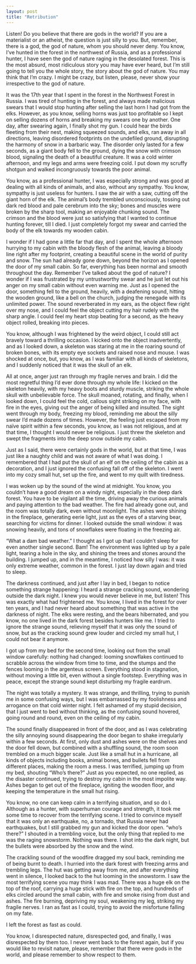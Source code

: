 ```yaml
---
layout: post
title: "Retribution"
---
```

Listen! Do you believe that there are gods in the world? If you are a materialist or an atheist, the question is just silly to you. But, remember, there is a god, the god of nature, whom you should never deny. You know, I’ve hunted in the forest in the northwest of Russia, and as a professional hunter, I have seen the god of nature raging in the desolated forest. This is the most absurd, most ridiculous story you may have ever heard, but I’m still going to tell you the whole story, the story about the god of nature. You may think that I’m crazy. I might be crazy, but listen, please, never show your irrespective to the god of nature.

It was the 17th year that I spent in the forest in the Northwest Forest in Russia. I was tired of hunting in the forest, and always made malicious swears that I would stop hunting after selling the last horn I had got from the elks. However, as you know, selling horns was just too profitable so I kept on selling dozens of horns and breaking my swears one by another. One day, after swearing again, I finally shot my gun. I could hear the birds fleeting from their nest, making squeezed sounds, and elks, ran away in all directions, leaving disordered footprints on the undefiled ground, disrupting the harmony of snow in a barbaric way. The disorder only lasted for a few seconds, as a giant body fell to the ground, dying the snow with crimson blood, signaling the death of a beautiful creature. It was a cold winter afternoon, and my legs and arms were freezing cold. I put down my scruffy shotgun and walked incongruously towards the poor animal.

You know, as a professional hunter, I was especially strong and was good at dealing with all kinds of animals, and also, without any sympathy. You know, sympathy is just useless for hunters. I saw the air with a saw, cutting off the giant horn of the elk. The animal’s body trembled unconsciously, tossing out dark red blood and pale cerebrum into the sky; bones and muscles were broken by the sharp tool, making an enjoyable chunking sound. The crimson and the blood were just so satisfying that I wanted to continue hunting forever, till I died. I just completely forgot my swear and carried the body of the elk towards my wooden cabin.

I wonder if I had gone a little far that day, and I spent the whole afternoon hurrying to my cabin with the bloody flesh of the animal, leaving a bloody line right after my footprint, creating a beautiful scene in the world of purity and snow. The sun had already gone down, beyond the horizon as I opened the door of my small cabin. So far, everything has been normal and smooth throughout the day. Remember I’ve talked about the god of nature? I wonder if I was frustrated by my untrustworthy swear and he just let out his anger on my small cabin without even warning me. Just as I opened the door, something fell to the ground, heavily, with a deafening sound, hitting the wooden ground, like a bell on the church, judging the renegade with its unlimited power. The sound reverberated in my ears, as the object flew right over my nose, and I could feel the object cutting my hair rudely with the sharp angle. I could feel my heart stop beating for a second, as the heavy object rolled, breaking into pieces.

You know, although I was frightened by the weird object, I could still act bravely toward a thrilling occasion. I kicked onto the object inadvertently, and as I looked down, a skeleton was staring at me in the roaring sound of broken bones, with its empty eye sockets and raised nose and mouse. I was shocked at once, but, you know, as I was familiar with all kinds of skeletons, and I suddenly noticed that it was the skull of an elk. 

All at once, anger just ran through my fragile nerves and brain. I did the most regretful thing I’d ever done through my whole life: I kicked on the skeleton heavily, with my heavy boots and sturdy muscle, striking the whole skull with unbelievable force. The skull moaned, rotating, and finally, when I looked down, I could feel the cold, callous sight striking on my face, with fire in the eyes, giving out the anger of being killed and insulted. The sight went through my body, freezing my blood, reminding me about the silly swear I’d made dozens of times. However, the feeling just escaped from my naïve spirit within a few seconds, you know, as I was not religious, and at that time, I thought I would never be religious. I just threw the skeleton and swept the fragments into the deep snow outside my cabin.

Just as I said, there were certainly gods in the world, but at that time, I was just like a naughty child and was not aware of what I was doing. I remembered that I had put the skull of an elf on the ceiling of the cabin as a decoration, and I just ignored the confusing fall off of the skeleton. I went into my cozy small hut, set up the fire, and went to my quilt with tiredness. 

I was woken up by the sound of the wind at midnight. You know, you couldn’t have a good dream on a windy night, especially in the deep dark forest. You have to be vigilant all the time, driving away the curious animals and paying attention to the bad weather. The fire had already gone out, and the room was totally dark, even without moonlight. The ashes were shining in the fireplace, generating eerie light, just as the eyes of a starving bear, searching for victims for dinner. I looked outside the small window: it was snowing heavily, and tons of snowflakes were floating in the freezing air. 

“What a dam bad weather.” I thought as I got up that I couldn’t sleep for even another single second. Bam! The environment was lighted up by a pale light, tearing a hole in the sky, and shining the trees and stones around the building. I jumped up, and in the meantime, I noticed how silly I was: it was only extreme weather, common in the forest. I just lay down again and tried to sleep.

The darkness continued, and just after I lay in bed, I began to notice something strange happening: I heard a strange cracking sound, wondering outside the dark night. I knew you would never believe in me, but listen! This was exactly what had frightened me. You know, I lived in the forest for over ten years, and I had never heard about something that was active in the darkness of night. The elks were resting, and the bears hibernated, and you know, no one lived in the dark forest besides hunters like me. I tried to ignore the strange sound, relieving myself that it was only the sound of snow, but as the cracking sound grew louder and circled my small hut, I could not bear it anymore. 

I got up from my bed for the second time, looking out from the small window carefully: nothing had changed: looming snowflakes continued to scrabble across the window from time to time, and the stumps and the fences looming in the argenteus screen. Everything stood in stagnation, without moving a little bit, even without a single footstep. Everything was in peace, except the strange sound kept disturbing my fragile eardrum.

The night was totally a mystery. It was strange, and thrilling, trying to punish me in some confusing ways, but I was embarrassed by my foolishness and arrogance on that cold winter night. I felt ashamed of my stupid decision, that I just went to bed without thinking, as the confusing sound hovered, going round and round, even on the ceiling of my cabin. 

The sound finally disappeared in front of the door, and as I was celebrating the silly annoying sound disappearing the door began to shake irregularly within a few seconds. At first, only dust and ashes were on the shelves and the door fell down, but combined with a shuffling sound, the room soon trembled on a much bigger scale. Just like a small hut in a hurricane, all kinds of objects including books, animal bones, and bullets fell from different places, making the room a mess. I was terrified, jumping up from my bed, shouting “Who’s there?” Just as you expected, no one replied, as the disaster continued, trying to destroy my cabin in the most impolite way. Ashes began to get out of the fireplace, igniting the wooden floor, and keeping the temperature in the small hut rising.

You know, no one can keep calm in a terrifying situation, and so do I. Although as a hunter, with superhuman courage and strength, it took me some time to recover from the terrifying scene. I tried to convince myself that it was only an earthquake, no, a tornado, that Russia never had earthquakes, but I still grabbed my gun and kicked the door open. “who’s there?” I shouted in a trembling voice, but the only thing that replied to me was the raging snowstorm. Nothing was there. I shot into the dark night, but the bullets were absorbed by the snow and the wind.

The crackling sound of the woodfire dragged my soul back, reminding me of being burnt to death. I hurried into the dark forest with freezing arms and trembling legs. The hut was getting away from me, and after everything went in silence, I looked back to the hut looming in the snowstorm. I saw the most terrifying scene you may think I was mad. There was a huge elk on the top of the roof, carrying a huge stick with fire on the top, and hundreds of elks circled around the small cabin, with fire and smoke rising from dust and ashes. The fire burning, depriving my soul, weakening my leg, striking my fragile nerves. I ran as fast as I could, trying to avoid the misfortune falling on my fate.

I left the forest as fast as could.

You know, I disrespected nature, disrespected god, and finally, I was disrespected by them too. I never went back to the forest again, but if you would like to revisit nature, please, remember that there were gods in the world, and please remember to show respect to them.

